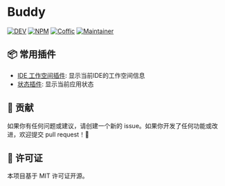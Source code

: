 # Buddy

[![DEV](https://img.shields.io/badge/DEV-gray)](README-dev.md)
[![NPM](https://img.shields.io/badge/NPM-orange)](https://www.npmjs.com/org/coffic)
[![Coffic](https://img.shields.io/badge/Coffic-green)](https://coffic.cn)
[![Maintainer](https://img.shields.io/badge/Maintainer-blue)](https://github.com/nookery)

## 📦 常用插件

- [IDE 工作空间插件](https://github.com/CofficLab/buddy-plugin-ide-workspace): 显示当前IDE的工作空间信息
- [状态插件](https://github.com/CofficLab/buddy-plugin-state): 显示当前应用状态

## 🤝 贡献

如果你有任何问题或建议，请创建一个新的 issue。如果你开发了任何功能或改进，欢迎提交 pull request！🙏

## 📝 许可证

本项目基于 MIT 许可证开源。
